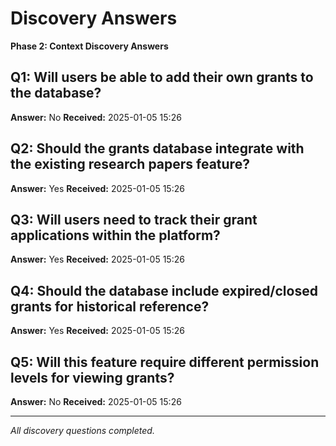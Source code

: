 # Discovery Answers

**Phase 2: Context Discovery Answers**

## Q1: Will users be able to add their own grants to the database?
**Answer:** No
**Received:** 2025-01-05 15:26

## Q2: Should the grants database integrate with the existing research papers feature?
**Answer:** Yes
**Received:** 2025-01-05 15:26

## Q3: Will users need to track their grant applications within the platform?
**Answer:** Yes
**Received:** 2025-01-05 15:26

## Q4: Should the database include expired/closed grants for historical reference?
**Answer:** Yes
**Received:** 2025-01-05 15:26

## Q5: Will this feature require different permission levels for viewing grants?
**Answer:** No
**Received:** 2025-01-05 15:26

---

*All discovery questions completed.*